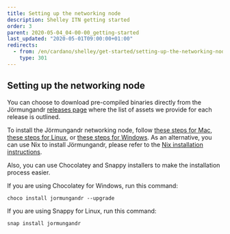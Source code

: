 ```yaml
---
title: Setting up the networking node
description: Shelley ITN getting started
order: 3
parent: 2020-05-04_04-00-00_getting-started
last_updated: "2020-05-01T09:00:00+01:00"
redirects:
  - from: /en/cardano/shelley/get-started/setting-up-the-networking-node/
    type: 301
---
```

## Setting up the networking node

You can choose to download pre-compiled binaries directly from the Jörmungandr [releases page](https://github.com/input-output-hk/jormungandr/releases) where the list of assets we provide for each release is outlined.

To install the Jörmungandr networking node, follow [these steps for Mac](https://iohk.zendesk.com/hc/en-us/articles/360036898153), [these steps for Linux](https://iohk.zendesk.com/hc/en-us/articles/360039342934-How-to-install-Jormungandr-Networking-Linux-), or [these steps for Windows](https://iohk.zendesk.com/hc/en-us/articles/360036898353). As an alternative, you can use Nix to install Jörmungandr, please refer to the [Nix installation instructions](https://iohk.zendesk.com/hc/en-us/articles/360037059013-Nix-for-stakepool-oparators).

Also, you can use Chocolatey and Snappy installers to make the installation process easier.

If you are using Chocolatey for Windows, run this command:

```shell
choco install jormungandr --upgrade
```

If you are using Snappy for Linux, run this command:

```shell
snap install jormungandr
```
